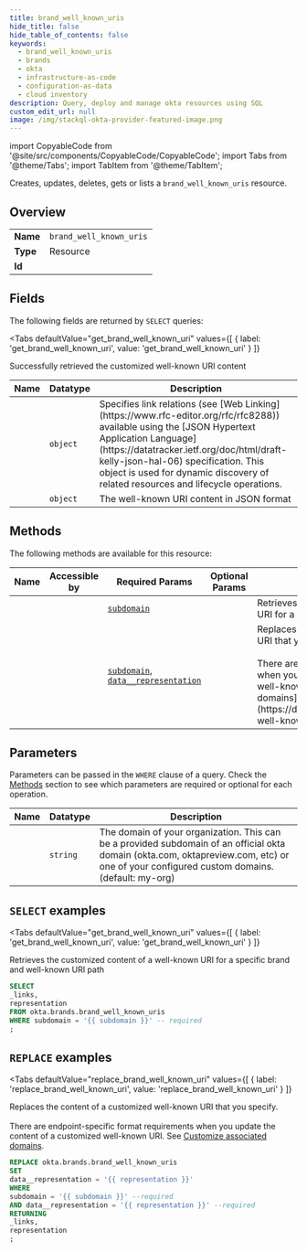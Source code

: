 ```yaml
--- 
title: brand_well_known_uris
hide_title: false
hide_table_of_contents: false
keywords:
  - brand_well_known_uris
  - brands
  - okta
  - infrastructure-as-code
  - configuration-as-data
  - cloud inventory
description: Query, deploy and manage okta resources using SQL
custom_edit_url: null
image: /img/stackql-okta-provider-featured-image.png
---
```


import CopyableCode from '@site/src/components/CopyableCode/CopyableCode';
import Tabs from '@theme/Tabs';
import TabItem from '@theme/TabItem';

Creates, updates, deletes, gets or lists a <code>brand_well_known_uris</code> resource.

## Overview
<table><tbody>
<tr><td><b>Name</b></td><td><code>brand_well_known_uris</code></td></tr>
<tr><td><b>Type</b></td><td>Resource</td></tr>
<tr><td><b>Id</b></td><td><CopyableCode code="okta.brands.brand_well_known_uris" /></td></tr>
</tbody></table>

## Fields

The following fields are returned by `SELECT` queries:

<Tabs
    defaultValue="get_brand_well_known_uri"
    values={[
        { label: 'get_brand_well_known_uri', value: 'get_brand_well_known_uri' }
    ]}
>
<TabItem value="get_brand_well_known_uri">

Successfully retrieved the customized well-known URI content

<table>
<thead>
    <tr>
    <th>Name</th>
    <th>Datatype</th>
    <th>Description</th>
    </tr>
</thead>
<tbody>
<tr>
    <td><CopyableCode code="_links" /></td>
    <td><code>object</code></td>
    <td>Specifies link relations (see [Web Linking](https://www.rfc-editor.org/rfc/rfc8288)) available using the [JSON Hypertext Application Language](https://datatracker.ietf.org/doc/html/draft-kelly-json-hal-06) specification. This object is used for dynamic discovery of related resources and lifecycle operations.</td>
</tr>
<tr>
    <td><CopyableCode code="representation" /></td>
    <td><code>object</code></td>
    <td>The well-known URI content in JSON format</td>
</tr>
</tbody>
</table>
</TabItem>
</Tabs>

## Methods

The following methods are available for this resource:

<table>
<thead>
    <tr>
    <th>Name</th>
    <th>Accessible by</th>
    <th>Required Params</th>
    <th>Optional Params</th>
    <th>Description</th>
    </tr>
</thead>
<tbody>
<tr>
    <td><a href="#get_brand_well_known_uri"><CopyableCode code="get_brand_well_known_uri" /></a></td>
    <td><CopyableCode code="select" /></td>
    <td><a href="#parameter-subdomain"><code>subdomain</code></a></td>
    <td></td>
    <td>Retrieves the customized content of a well-known URI for a specific brand and well-known URI path</td>
</tr>
<tr>
    <td><a href="#replace_brand_well_known_uri"><CopyableCode code="replace_brand_well_known_uri" /></a></td>
    <td><CopyableCode code="replace" /></td>
    <td><a href="#parameter-subdomain"><code>subdomain</code></a>, <a href="#parameter-data__representation"><code>data__representation</code></a></td>
    <td></td>
    <td>Replaces the content of a customized well-known URI that you specify.<br /><br />There are endpoint-specific format requirements when you update the content of a customized well-known URI. See [Customize associated domains](https://developer.okta.com/docs/guides/custom-well-known-uri/main/).</td>
</tr>
</tbody>
</table>

## Parameters

Parameters can be passed in the `WHERE` clause of a query. Check the [Methods](#methods) section to see which parameters are required or optional for each operation.

<table>
<thead>
    <tr>
    <th>Name</th>
    <th>Datatype</th>
    <th>Description</th>
    </tr>
</thead>
<tbody>
<tr id="parameter-subdomain">
    <td><CopyableCode code="subdomain" /></td>
    <td><code>string</code></td>
    <td>The domain of your organization. This can be a provided subdomain of an official okta domain (okta.com, oktapreview.com, etc) or one of your configured custom domains. (default: my-org)</td>
</tr>
</tbody>
</table>

## `SELECT` examples

<Tabs
    defaultValue="get_brand_well_known_uri"
    values={[
        { label: 'get_brand_well_known_uri', value: 'get_brand_well_known_uri' }
    ]}
>
<TabItem value="get_brand_well_known_uri">

Retrieves the customized content of a well-known URI for a specific brand and well-known URI path

```sql
SELECT
_links,
representation
FROM okta.brands.brand_well_known_uris
WHERE subdomain = '{{ subdomain }}' -- required
;
```
</TabItem>
</Tabs>


## `REPLACE` examples

<Tabs
    defaultValue="replace_brand_well_known_uri"
    values={[
        { label: 'replace_brand_well_known_uri', value: 'replace_brand_well_known_uri' }
    ]}
>
<TabItem value="replace_brand_well_known_uri">

Replaces the content of a customized well-known URI that you specify.<br /><br />There are endpoint-specific format requirements when you update the content of a customized well-known URI. See [Customize associated domains](https://developer.okta.com/docs/guides/custom-well-known-uri/main/).

```sql
REPLACE okta.brands.brand_well_known_uris
SET 
data__representation = '{{ representation }}'
WHERE 
subdomain = '{{ subdomain }}' --required
AND data__representation = '{{ representation }}' --required
RETURNING
_links,
representation
;
```
</TabItem>
</Tabs>
